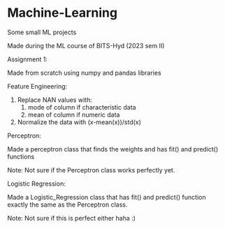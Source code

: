 # Machine-Learning
Some small ML projects

Made during the ML course of BITS-Hyd (2023 sem II)

Assignment 1:

Made from scratch using numpy and pandas libraries

Feature Engineering:

1) Replace NAN values with:
   1) mode of column if characteristic data
   2) mean of column if numeric data
3) Normalize the data with (x-mean(x))/std(x)

Perceptron:

Made a perceptron class that finds the weights and has fit() and predict() functions

Note: Not sure if the Perceptron class works perfectly yet. 

Logistic Regression:

Made a Logistic_Regression class that has fit() and predict() function exactly the same as the Perceptron class. 

Note: Not sure if this is perfect either haha :)
